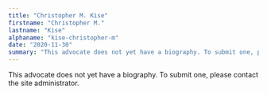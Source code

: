 ```yaml
---
title: "Christopher M. Kise"
firstname: "Christopher M."
lastname: "Kise"
alphaname: "kise-christopher-m"
date: "2020-11-30"
summary: "This advocate does not yet have a biography. To submit one, please contact the site administrator."
---
```

This advocate does not yet have a biography. To submit one, please contact the site administrator.


